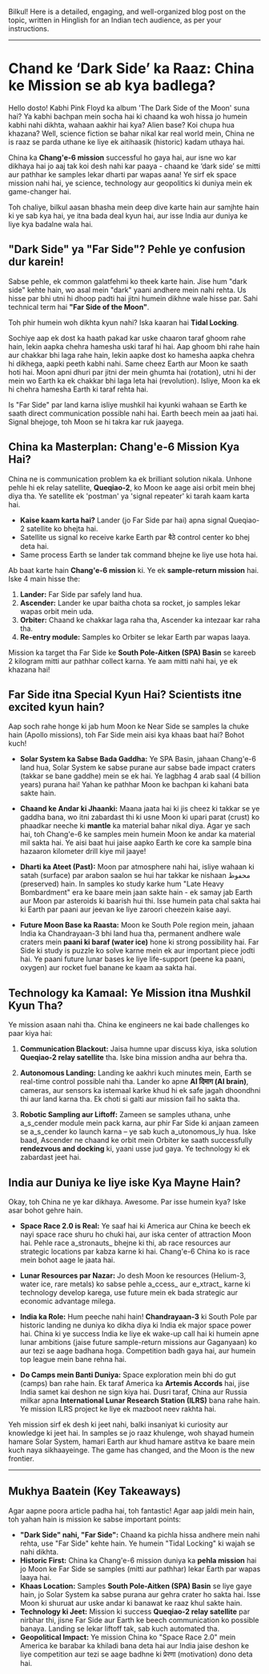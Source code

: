 Bilkul! Here is a detailed, engaging, and well-organized blog post on the topic, written in Hinglish for an Indian tech audience, as per your instructions.

***

# Chand ke ‘Dark Side’ ka Raaz: China ke Mission se ab kya badlega?

Hello dosto! Kabhi Pink Floyd ka album 'The Dark Side of the Moon' suna hai? Ya kabhi bachpan mein socha hai ki chaand ka woh hissa jo humein kabhi nahi dikhta, wahaan aakhir hai kya? Alien base? Koi chupa hua khazana? Well, science fiction se bahar nikal kar real world mein, China ne is raaz se parda uthane ke liye ek aitihaasik (historic) kadam uthaya hai.

China ka **Chang'e-6 mission** successful ho gaya hai, aur isne wo kar dikhaya hai jo aaj tak koi desh nahi kar paaya - chaand ke ‘dark side’ se mitti aur pathhar ke samples lekar dharti par wapas aana! Ye sirf ek space mission nahi hai, ye science, technology aur geopolitics ki duniya mein ek game-changer hai.

Toh chaliye, bilkul aasan bhasha mein deep dive karte hain aur samjhte hain ki ye sab kya hai, ye itna bada deal kyun hai, aur isse India aur duniya ke liye kya badalne wala hai.

## "Dark Side" ya "Far Side"? Pehle ye confusion dur karein!

Sabse pehle, ek common galatfehmi ko theek karte hain. Jise hum "dark side" kehte hain, wo asal mein "dark" yaani andhere mein nahi rehta. Us hisse par bhi utni hi dhoop padti hai jitni humein dikhne wale hisse par. Sahi technical term hai **"Far Side of the Moon"**.

Toh phir humein woh dikhta kyun nahi? Iska kaaran hai **Tidal Locking**.

Sochiye aap ek dost ka haath pakad kar uske chaaron taraf ghoom rahe hain, lekin aapka chehra hamesha uski taraf hi hai. Aap ghoom bhi rahe hain aur chakkar bhi laga rahe hain, lekin aapke dost ko hamesha aapka chehra hi dikhega, aapki peeth kabhi nahi. Same cheez Earth aur Moon ke saath hoti hai. Moon apni dhuri par jitni der mein ghumta hai (rotation), utni hi der mein wo Earth ka ek chakkar bhi laga leta hai (revolution). Isliye, Moon ka ek hi chehra hamesha Earth ki taraf rehta hai.

Is "Far Side" par land karna isliye mushkil hai kyunki wahaan se Earth ke saath direct communication possible nahi hai. Earth beech mein aa jaati hai. Signal bhejoge, toh Moon se hi takra kar ruk jaayega.

## China ka Masterplan: Chang'e-6 Mission Kya Hai?

China ne is communication problem ka ek brilliant solution nikala. Unhone pehle hi ek relay satellite, **Queqiao-2**, ko Moon ke aage aisi orbit mein bhej diya tha. Ye satellite ek 'postman' ya 'signal repeater' ki tarah kaam karta hai.

-   **Kaise kaam karta hai?** Lander (jo Far Side par hai) apna signal Queqiao-2 satellite ko bhejta hai.
-   Satellite us signal ko receive karke Earth par बैठे control center ko bhej deta hai.
-   Same process Earth se lander tak command bhejne ke liye use hota hai.

Ab baat karte hain **Chang'e-6 mission** ki. Ye ek **sample-return mission** hai. Iske 4 main hisse the:
1.  **Lander:** Far Side par safely land hua.
2.  **Ascender:** Lander ke upar baitha chota sa rocket, jo samples lekar wapas orbit mein uda.
3.  **Orbiter:** Chaand ke chakkar laga raha tha, Ascender ka intezaar kar raha tha.
4.  **Re-entry module:** Samples ko Orbiter se lekar Earth par wapas laaya.

Mission ka target tha Far Side ke **South Pole-Aitken (SPA) Basin** se kareeb 2 kilogram mitti aur pathhar collect karna. Ye aam mitti nahi hai, ye ek khazana hai!

## Far Side itna Special Kyun Hai? Scientists itne excited kyun hain?

Aap soch rahe honge ki jab hum Moon ke Near Side se samples la chuke hain (Apollo missions), toh Far Side mein aisi kya khaas baat hai? Bohot kuch!

-   **Solar System ka Sabse Bada Gaddha:** Ye SPA Basin, jahaan Chang'e-6 land hua, Solar System ke sabse purane aur sabse bade impact craters (takkar se bane gaddhe) mein se ek hai. Ye lagbhag 4 arab saal (4 billion years) purana hai! Yahan ke pathhar Moon ke bachpan ki kahani bata sakte hain.

-   **Chaand ke Andar ki Jhaanki:** Maana jaata hai ki jis cheez ki takkar se ye gaddha bana, wo itni zabardast thi ki usne Moon ki upari parat (crust) ko phaadkar neeche ki **mantle** ka material bahar nikal diya. Agar ye sach hai, toh Chang'e-6 ke samples mein humein Moon ke andar ka material mil sakta hai. Ye aisi baat hui jaise aapko Earth ke core ka sample bina hazaaron kilometer drill kiye mil jaaye!

-   **Dharti ka Ateet (Past):** Moon par atmosphere nahi hai, isliye wahaan ki satah (surface) par arabon saalon se hui har takkar ke nishaan محفوظ (preserved) hain. In samples ko study karke hum "Late Heavy Bombardment" era ke baare mein jaan sakte hain - ek samay jab Earth aur Moon par asteroids ki baarish hui thi. Isse humein pata chal sakta hai ki Earth par paani aur jeevan ke liye zaroori cheezein kaise aayi.

-   **Future Moon Base ka Raasta:** Moon ke South Pole region mein, jahaan India ka Chandrayaan-3 bhi land hua tha, permanent andhere wale craters mein **paani ki baraf (water ice)** hone ki strong possibility hai. Far Side ki study is puzzle ko solve karne mein ek aur important piece jodti hai. Ye paani future lunar bases ke liye life-support (peene ka paani, oxygen) aur rocket fuel banane ke kaam aa sakta hai.

## Technology ka Kamaal: Ye Mission itna Mushkil Kyun Tha?

Ye mission asaan nahi tha. China ke engineers ne kai bade challenges ko paar kiya hai:

1.  **Communication Blackout:** Jaisa humne upar discuss kiya, iska solution **Queqiao-2 relay satellite** tha. Iske bina mission andha aur behra tha.

2.  **Autonomous Landing:** Landing ke aakhri kuch minutes mein, Earth se real-time control possible nahi tha. Lander ko apne **AI दिमाग (AI brain)**, cameras, aur sensors ka istemaal karke khud hi ek safe jagah dhoondhni thi aur land karna tha. Ek choti si galti aur mission fail ho sakta tha.

3.  **Robotic Sampling aur Liftoff:** Zameen se samples uthana, unhe a_s_cender module mein pack karna, aur phir Far Side ki anjaan zameen se a_s_cender ko launch karna – ye sab kuch a_utonomous_ly hua. Iske baad, Ascender ne chaand ke orbit mein Orbiter ke saath successfully **rendezvous and docking** ki, yaani usse jud gaya. Ye technology ki ek zabardast jeet hai.

## India aur Duniya ke liye iske Kya Mayne Hain?

Okay, toh China ne ye kar dikhaya. Awesome. Par isse humein kya? Iske asar bohot gehre hain.

-   **Space Race 2.0 is Real:** Ye saaf hai ki America aur China ke beech ek nayi space race shuru ho chuki hai, aur iska center of attraction Moon hai. Pehle race a_stronauts_ bhejne ki thi, ab race resources aur strategic locations par kabza karne ki hai. Chang'e-6 China ko is race mein bohot aage le jaata hai.

-   **Lunar Resources par Nazar:** Jo desh Moon ke resources (Helium-3, water ice, rare metals) ko sabse pehle a_ccess_ aur e_xtract_ karne ki technology develop karega, use future mein ek bada strategic aur economic advantage milega.

-   **India ka Role:** Hum peeche nahi hain! **Chandrayaan-3** ki South Pole par historic landing ne duniya ko dikha diya ki India ek major space power hai. China ki ye success India ke liye ek wake-up call hai ki humein apne lunar ambitions (jaise future sample-return missions aur Gaganyaan) ko aur tezi se aage badhana hoga. Competition badh gaya hai, aur humein top league mein bane rehna hai.

-   **Do Camps mein Banti Duniya:** Space exploration mein bhi do gut (camps) ban rahe hain. Ek taraf America ka **Artemis Accords** hai, jise India samet kai deshon ne sign kiya hai. Dusri taraf, China aur Russia milkar apna **International Lunar Research Station (ILRS)** bana rahe hain. Ye mission ILRS project ke liye ek mazboot neev rakhta hai.

Yeh mission sirf ek desh ki jeet nahi, balki insaniyat ki curiosity aur knowledge ki jeet hai. In samples se jo raaz khulenge, woh shayad humein hamare Solar System, hamari Earth aur khud hamare astitva ke baare mein kuch naya sikhaayeinge. The game has changed, and the Moon is the new frontier.

---

## Mukhya Baatein (Key Takeaways)

Agar aapne poora article padha hai, toh fantastic! Agar aap jaldi mein hain, toh yahan hain is mission ke sabse important points:

-   **"Dark Side" nahi, "Far Side":** Chaand ka pichla hissa andhere mein nahi rehta, use "Far Side" kehte hain. Ye humein "Tidal Locking" ki wajah se nahi dikhta.
-   **Historic First:** China ka Chang'e-6 mission duniya ka **pehla mission** hai jo Moon ke Far Side se samples (mitti aur pathhar) lekar Earth par wapas laaya hai.
-   **Khaas Location:** Samples **South Pole-Aitken (SPA) Basin** se liye gaye hain, jo Solar System ka sabse purana aur gehra crater ho sakta hai. Isse Moon ki shuruat aur uske andar ki banawat ke raaz khul sakte hain.
-   **Technology ki Jeet:** Mission ki success **Queqiao-2 relay satellite** par nirbhar thi, jisne Far Side aur Earth ke beech communication ko possible banaya. Landing se lekar liftoff tak, sab kuch automated tha.
-   **Geopolitical Impact:** Ye mission China ko "Space Race 2.0" mein America ke barabar ka khiladi bana deta hai aur India jaise deshon ke liye competition aur tezi se aage badhne ki प्रेरणा (motivation) dono deta hai.